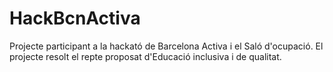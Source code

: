 # HackBcnActiva

Projecte participant a la hackató de Barcelona Activa i el Saló d'ocupació. El projecte resolt el repte proposat d'Educació inclusiva i de qualitat.
